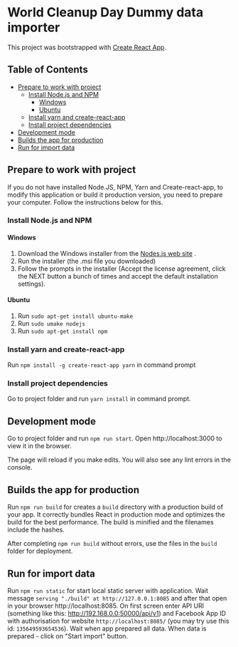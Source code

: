 # World Cleanup Day Dummy data importer

This project was bootstrapped with [Create React App](https://github.com/facebookincubator/create-react-app).

## Table of Contents

- [Prepare to work with project](#prepare-to-work-with-project)
  - [Install Node.js and NPM](#install-nodejs-and-npm)
    - [Windows](#windows)
    - [Ubuntu](#ubuntu)
  - [Install yarn and create-react-app](#install-yarn-and-create-react-app)
  - [Install project dependencies](#install-project-dependencies)
- [Development mode](#development-mode)
- [Builds the app for production](#builds-the-app-for-production)
- [Run for import data](#run-for-import-data)

## Prepare to work with project
If you do not have installed Node.JS, NPM, Yarn and Create-react-app, to modify this application or build it production version, you need to prepare your computer. Follow the instructions below for this.

### Install Node.js and NPM
#### Windows
1. Download the Windows installer from the [Nodes.js web site](http://nodejs.org/) .
2. Run the installer (the .msi file you downloaded)
3. Follow the prompts in the installer (Accept the license agreement, click the NEXT button a bunch of times and accept the default installation settings).

#### Ubuntu
1. Run `sudo apt-get install ubuntu-make`
2. Run `sudo umake nodejs`
3. Run `sudo apt-get install npm`

### Install yarn and create-react-app
Run `npm install -g create-react-app yarn` in command prompt

### Install project dependencies
Go to project folder and run `yarn install` in command prompt.

## Development mode
Go to project folder and run `npm run start`. Open http://localhost:3000 to view it in the browser.

The page will reload if you make edits. You will also see any lint errors in the console.

## Builds the app for production
Run `npm run build` for creates a `build` directory with a production build of your app.
It correctly bundles React in production mode and optimizes the build for the best performance.
The build is minified and the filenames include the hashes.

After completing `npm run build` without errors, use the files in the `build` folder for deployment.

## Run for import data
Run `npm run static` for start local static server with application. Wait message `serving "./build" at http://127.0.0.1:8085` and after that open in your browser http://localhost:8085.
On first screen enter API URl (something like this: http://192.168.0.0:50000/api/v1) and Facebook App ID with authorisation for website `http://localhost:8085/` (you may try use this id: `135649593654536`).
Wait when app prepared all data. When data is prepared - click on "Start import" button.

